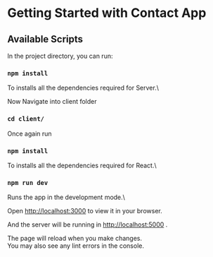 # Getting Started with Contact App

## Available Scripts

In the project directory, you can run:

### `npm install`

To installs all the dependencies required for Server.\

Now Navigate into client folder

### `cd client/`

Once again run

### `npm install`

To installs all the dependencies required for React.\

### `npm run dev`

Runs the app in the development mode.\

Open [http://localhost:3000](http://localhost:3000) to view it in your browser.

And the server will be running in [http://localhost:5000](http://localhost:5000) .

The page will reload when you make changes.\
You may also see any lint errors in the console.
